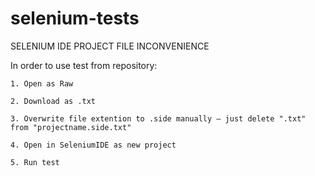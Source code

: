 # selenium-tests
SELENIUM IDE PROJECT FILE INCONVENIENCE

In order to use test from repository:

    1. Open as Raw
    
    2. Download as .txt
    
    3. Overwrite file extention to .side manually — just delete ".txt" from "projectname.side.txt"
    
    4. Open in SeleniumIDE as new project
    
    5. Run test
